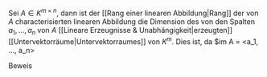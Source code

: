 Sei $A \in K^{m \times n}$, dann ist der [[Rang einer linearen Abbildung|Rang]] der von $A$ characterisierten linearen Abbildung die Dimension des von den Spalten $a_1, ..., a_n$ von $A$ [[Lineare Erzeugnisse & Unabhängigkeit|erzeugten]] [[Untervektorräume|Untervektorraumes]] von $K^m$.
Dies ist, da $im A = <a_1, ..., a_n>

Beweis